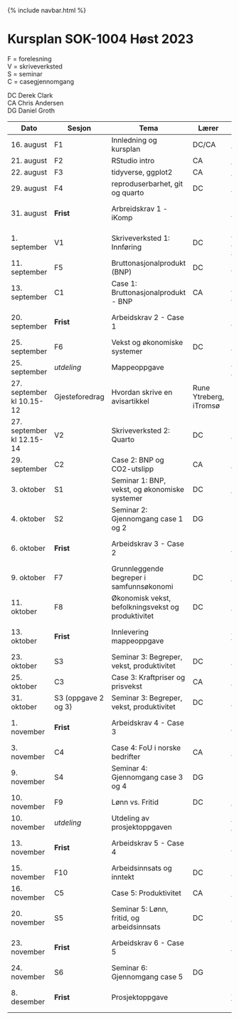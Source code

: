 {% include navbar.html %}
#  Kursplan SOK-1004 Høst 2023

F = forelesning      
V = skriveverksted        
S = seminar       
C = casegjennomgang   

DC Derek Clark     
CA Chris Andersen     
DG Daniel Groth     



|Dato <img width=100/>| Sesjon <img width=80/>   | Tema                                                              | Lærer  | Ressurser <img width=200/>  |
|--------|----------------|----------------------------------------------------------------------|-----------|--------------------------------------|
|16. august|F1   | Innledning og kursplan                        | DC/CA       | [Ressursside](/ressurssider/F1.md){:target='_blank_'} | 
|21. august|F2  | RStudio intro  | CA | [Ressursside](/ressurssider/F2.md){:target='_blank_'} |
|22. august|F3   | tidyverse, ggplot2  |CA     | [Ressursside](/ressurssider/F3.md){:target='_blank_'}  |
|29. august|F4    | reproduserbarhet, git og quarto | DC| [Ressursside](/ressurssider/F4.md){:target='_blank_'} |
|31. august|**Frist**| Arbreidskrav 1 - iKomp|  | Leveres i [Canvas](https://uit.instructure.com/courses/31410/assignments){:target='_blank_'} innen kl 16.00|
|1. september|V1   | Skriveverksted 1: Innføring   | DC       | [Notater](/forelesninger/skriveverk_lysbilder.pdf){:target='_blank_'} <br> [Praktisk oppgave](/oppgaver/praktisk_øvelse.pdf){:target='_blank_'} |
|11. september|F5   | Bruttonasjonalprodukt (BNP)    | DC       | [Ressursside](ressurssider/F5.md){:target='_blank_'}  |
|13. september|C1 | Case 1: Bruttonasjonalprodukt - BNP | CA       | [lenke til case](case.md){:target='_blank_'} |
|20. september|**Frist**|Arbeidskrav 2 - Case 1|  |Leveres i [Canvas](https://uit.instructure.com/courses/31410/assignments){:target='_blank_'} innen kl 16.00|
|25. september| F6     | Vekst og økonomiske systemer  | DC | [Ressursside](/ressurssider/F6.md){:target='_blank_'}   | 
|25. september|*utdeling*| Mappeoppgave |  | [Oppgave kommer her](){:target='_blank_'}|
|27. september <br> kl 10.15-12 | Gjesteforedrag | Hvordan skrive en avisartikkel |   Rune Ytreberg, iTromsø| |
|27. september <br> kl 12.15-14|V2   | Skriveverksted 2: Quarto  |DC | [Filer](skriveverksted_2.md) |
|29. september|C2   | Case 2: BNP og CO2-utslipp  |CA |  [lenke til case](case.md) |
|3. oktober|S1| Seminar 1: BNP, vekst, og økonomiske systemer | DC |[Oppgaver](/seminar/s1.md){:target='_blank_'} |
|4. oktober| S2  | Seminar 2: Gjennomgang case 1 og 2 | DG |  |
|6. oktober|**Frist**|Arbeidskrav 3 - Case 2|  |Leveres i [Canvas](https://uit.instructure.com/courses/31410/assignments){:target='_blank_'} innen kl 16.00|
|9. oktober|F7    | Grunnleggende begreper i samfunnsøkonomi           | DC | [Ressursside](/ressurssider/F7.md){:target='_blank_'}   |
|11. oktober|F8   | Økonomisk vekst, befolkningsvekst og produktivitet | DC | [Ressursside](/ressurssider/F8.md){:target='_blank_'}   |
|13. oktober|**Frist**    | Innlevering mappeoppgave        | | Leveres i [Wiseflow](https://europe.wiseflow.net/login){:target='_blank_'} innen kl 13.00  |
|23. oktober| S3  | Seminar 3: Begreper, vekst, produktivitet | DC |[Oppgaver](/seminar/s3.md){:target='_blank_'}   |
|25. oktober|C3  | Case 3: Kraftpriser og prisvekst |CA| [lenke til case](case.md)  |
|31. oktober| S3 (oppgave 2 og 3)  | Seminar 3: Begreper, vekst, produktivitet | DC |[Oppgaver](/seminar/s3.md){:target='_blank_'}  |
|1. november|**Frist**|Arbeidskrav 4 - Case 3|  |Leveres i [Canvas](https://uit.instructure.com/courses/31410/assignments){:target='_blank_'} innen kl 16.00|
|3. november|C4   | Case 4: FoU i norske bedrifter          | CA | [lenke til case](case.md) |
|9. november| S4  | Seminar 4: Gjennomgang case 3 og 4 | DG |  |
|10. november|F9 | Lønn vs. Fritid  | DC | [Ressursside](/ressurssider/F9.md){:target='_blank_'}   | 
|10. november |*utdeling*  | Utdeling av prosjektoppgaven      |        | [Prosjektoppgave kommer her]() |
|13. november|**Frist**|Arbeidskrav 5 - Case 4|  |Leveres i [Canvas](https://uit.instructure.com/courses/31410/assignments){:target='_blank_'} innen kl 16.00|
|15. november |F10  | Arbeidsinnsats og inntekt  | DC         | [Ressursside](/ressurssider/F10.md){:target='_blank_'}   |
|16. november |C5    | Case 5: Produktivitet |CA | [lenke til case](case.md) |
|20. november| S5  | Seminar 5: Lønn, fritid, og arbeidsinnsats | DC |[Oppgaver](/seminar/s5.md){:target='_blank_'} |
|23. november|**Frist**|Arbeidskrav 6 - Case 5|  |Leveres i [Canvas](https://uit.instructure.com/courses/31410/assignments){:target='_blank_'} innen kl 16.00|
|24. november| S6  | Seminar 6: Gjennomgang case 5 | DG |  |
|8. desember |**Frist**  | Prosjektoppgave       |         | Leveres i [Wiseflow](https://europe.wiseflow.net/login){:target='_blank_'} innen kl 13.00 |
